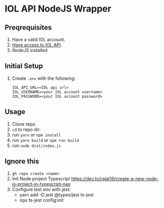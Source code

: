 # IOL API NodeJS Wrapper

## Preqrequisites

1. Have a valid IOL account.
2. [Have access to IOL API](https://www.invertironline.com/api/documentacion-api).
3. NodeJS installed

## Initial Setup

1. Create `.env` with the following:
   ```
   IOL_API_URL=<IOL api url>
   IOL_USERNAME=<your IOL account username>
   IOL_PASSWORD=<your IOL account password>
   ```

## Usage

1. Clone repo.
2. `cd` to repo dir.
3. run `yarn` or `npm install`
4. run `yarn build` or `npm run build`
5. run `node dist/index.js`

## Ignore this

1. `gh repo create <name>`
2. Init Node project Typescript https://dev.to/rajat19/create-a-new-node-js-project-in-typescript-nao
3. Configure test env with jest:
   - yarn add -D jest @types/jest ts-jest
   - npx ts-jest config:init

